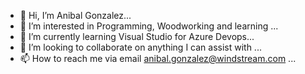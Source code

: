 - 👋 Hi, I’m Anibal Gonzalez...
- 👀 I’m interested in Programming, Woodworking and learning ...
- 🌱 I’m currently learning Visual Studio for Azure Devops...
- 💞️ I’m looking to collaborate on anything I can assist with  ...
- 📫 How to reach me via email anibal.gonzalez@windstream.com ...

<!---
Gonzal2/Gonzal2 is a ✨ special ✨ repository because its `README.md` (this file) appears on your GitHub profile.
You can click the Preview link to take a look at your changes.
--->
